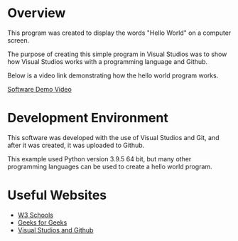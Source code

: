 # Overview

This program was created to display the words "Hello World" on a computer screen.

The purpose of creating this simple program in Visual Studios was to show how Visual Studios works with a programming language and Github.

Below is a video link demonstrating how the hello world program works.

[Software Demo Video](http://youtube.link.goes.here)

# Development Environment

This software was developed with the use of Visual Studios and Git, and after it was created, it was uploaded to Github. 

This example used Python version 3.9.5 64 bit, but many other programming languages can be used to create a hello world program.

# Useful Websites

* [W3 Schools](https://www.w3schools.com/python/default.asp)
* [Geeks for Geeks](https://www.geeksforgeeks.org/python-programming-language/)
* [Visual Studios and Github](https://code.visualstudio.com/docs/editor/github)
  